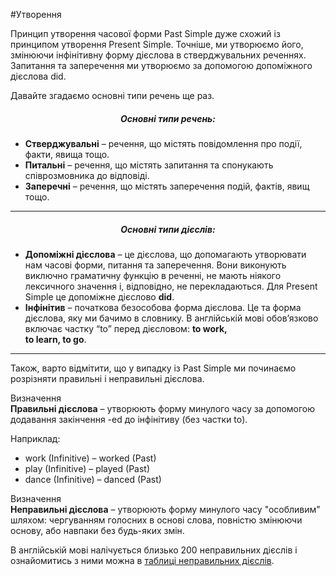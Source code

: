 #Утворення


Принцип утворення часової форми Past Simple дуже схожий із принципом утворення Present Simple. Точніше, ми утворюємо його, змінюючи інфінітивну форму дієслова в стверджувальних реченнях. Запитання та заперечення ми утворюємо за допомогою допоміжного дієслова <span class="p1">did</span>.

Давайте згадаємо основні типи речень ще раз.

<center><h5>Основні типи речень:</h5></center>
<ul>
<li><b>Стверджувальні</b> – речення, що містять повідомлення про події, факти, явища тощо.</li>
<li><b>Питальні</b> – речення, що містять запитання та спонукають співрозмовника до відповіді.</li>
<li><b>Заперечні</b> – речення, що містять заперечення подій, фактів, явищ тощо.</li> 
</ul>

<hr>

<center><h5>Основні типи дієслів:</h5></center>
<ul>
<li><b>Допоміжні дієслова</b> – це дієслова, що допомагають утворювати нам часові форми, питання та заперечення. Вони виконують виключно граматичну функцію в реченні, не мають ніякого лексичного значення і, відповідно, не перекладаються. Для Present Simple це допоміжне дієслово <b>did</b>. </li>
<li><b>Інфінітив</b> – початкова безособова форма дієслова. Це та форма дієслова, яку ми бачимо в словнику. В англійській мові обов’язково включає частку “to” перед дієсловом: <b>to work,<br> to learn, to go</b>. </li> 
</ul>

<hr>

Також, варто відмітити, що у випадку із Past Simple ми починаємо розрізняти <span class="p1">правильні</span> і <span class="p1">неправильні</span> дієслова.

<div class="eoz-wrap">
<span class="eoz">Визначення</span>
<div class="eoz-text">
<b>Правильні дієслова</b> – утворюють форму минулого часу за допомогою додавання закінчення <span class="p1">-ed</span> до інфінітиву (без частки to).
</div>
</div>

Наприклад:
<ul>
   <li>work (Infinitive) – work<span class="p1">ed</span> (Past)</li>
   <li>play (Infinitive) – play<span class="p1">ed</span> (Past)</li>
   <li>dance (Infinitive) – danc<span class="p1">ed</span> (Past)</li>
</ul>

<div class="eoz-wrap">
<span class="eoz">Визначення</span>
<div class="eoz-text">
<b>Неправильні дієслова</b> – утворюють форму минулого часу "особливим" шляхом: чергуванням голосних в основі слова,
повністю змінюючи основу, або навпаки без будь-яких змін.
</div>
</div>

В англійській мові налічується близько 200 неправильних
дієслів і ознайомитись з ними можна в [таблиці неправильних дієслів](http://english2.ed-era.com/2/tablitsya_nepravilnih_diesliv.html).

